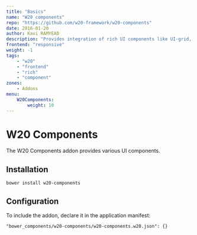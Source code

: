 ```yaml
---
title: "Basics"
name: "W20 components"
repo: "https://github.com/w20-framework/w20-components"
date: 2016-01-20
author: Kavi RAMYEAD
description: "Provides integration of rich UI components like UI-grid, UI-select, ..."
frontend: "responsive"
weight: -1
tags:
    - "w20"
    - "frontend"
    - "rich"
    - "component"
zones:
    - Addons
menu:
    W20Components:
        weight: 10
---
```


# W20 Components 

The W20 Components addon provides various UI components.

## Installation

```
bower install w20-components
```

## Configuration

To include the addon, declare it in the application manifest:

```
"bower_components/w20-components/w20-components.w20.json": {}
```